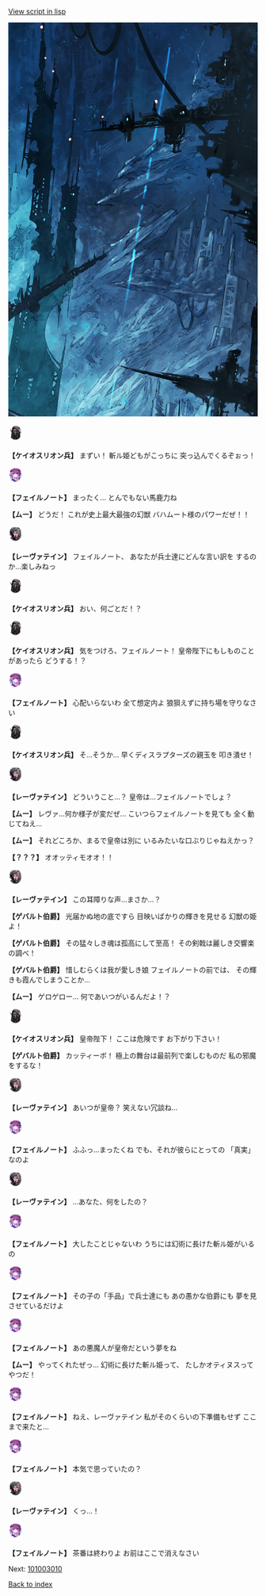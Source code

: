 [View script in lisp](../scripts/101002060.txt)

![underground_world_1.png](../images/backgrounds/underground_world_1.png)

<img src="../images/units/3820001.png" alt="3820001.png" height="34"/>

**【ケイオスリオン兵】**
まずい！
斬ル姫どもがこっちに
突っ込んでくるぞぉっ！

<img src="../images/units/3401911.png" alt="3401911.png" height="34"/>

**【フェイルノート】**
まったく…
とんでもない馬鹿力ね

**【ムー】**
どうだ！
これが史上最大最強の幻獣
バハムート様のパワーだぜ！！

<img src="../images/units/3100211.png" alt="3100211.png" height="34"/>

**【レーヴァテイン】**
フェイルノート、
あなたが兵士達にどんな言い訳を
するのか…楽しみねっ

<img src="../images/units/3820001.png" alt="3820001.png" height="34"/>

**【ケイオスリオン兵】**
おい、何ごとだ！？

<img src="../images/units/3820001.png" alt="3820001.png" height="34"/>

**【ケイオスリオン兵】**
気をつけろ、フェイルノート！
皇帝陛下にもしものことがあったら
どうする！？

<img src="../images/units/3401911.png" alt="3401911.png" height="34"/>

**【フェイルノート】**
心配いらないわ
全て想定内よ
狼狽えずに持ち場を守りなさい

<img src="../images/units/3820001.png" alt="3820001.png" height="34"/>

**【ケイオスリオン兵】**
そ…そうか…
早くディスラプターズの親玉を
叩き潰せ！

<img src="../images/units/3100211.png" alt="3100211.png" height="34"/>

**【レーヴァテイン】**
どういうこと…？
皇帝は…フェイルノートでしょ？

**【ムー】**
レヴァ…何か様子が変だぜ…
こいつらフェイルノートを見ても
全く動じてねえ…

**【ムー】**
それどころか、まるで皇帝は別に
いるみたいな口ぶりじゃねえかっ？

**【？？？】**
オオッティモオオ！！

<img src="../images/units/3100211.png" alt="3100211.png" height="34"/>

**【レーヴァテイン】**
この耳障りな声…まさか…？

**【ゲバルト伯爵】**
光届かぬ地の底ですら
目映いばかりの輝きを見せる
幻獣の姫よ！

**【ゲバルト伯爵】**
その猛々しき魂は孤高にして至高！
その剣戟は麗しき交響楽の調べ！

**【ゲバルト伯爵】**
惜しむらくは我が愛しき娘
フェイルノートの前では、
その輝きも霞んでしまうことか…

**【ムー】**
ゲロゲロー…
何であいつがいるんだよ！？

<img src="../images/units/3820001.png" alt="3820001.png" height="34"/>

**【ケイオスリオン兵】**
皇帝陛下！
ここは危険です
お下がり下さい！

**【ゲバルト伯爵】**
カッティーボ！
極上の舞台は最前列で楽しむものだ
私の邪魔をするな！

<img src="../images/units/3100211.png" alt="3100211.png" height="34"/>

**【レーヴァテイン】**
あいつが皇帝？
笑えない冗談ね…

<img src="../images/units/3401911.png" alt="3401911.png" height="34"/>

**【フェイルノート】**
ふふっ…まったくね
でも、それが彼らにとっての
「真実」なのよ

<img src="../images/units/3100211.png" alt="3100211.png" height="34"/>

**【レーヴァテイン】**
…あなた、何をしたの？

<img src="../images/units/3401911.png" alt="3401911.png" height="34"/>

**【フェイルノート】**
大したことじゃないわ
うちには幻術に長けた斬ル姫がいるの

<img src="../images/units/3401911.png" alt="3401911.png" height="34"/>

**【フェイルノート】**
その子の「手品」で兵士達にも
あの愚かな伯爵にも
夢を見させているだけよ

<img src="../images/units/3401911.png" alt="3401911.png" height="34"/>

**【フェイルノート】**
あの悪魔人が皇帝だという夢をね

**【ムー】**
やってくれたぜっ…
幻術に長けた斬ル姫って、
たしかオティヌスってやつだ！

<img src="../images/units/3401911.png" alt="3401911.png" height="34"/>

**【フェイルノート】**
ねえ、レーヴァテイン
私がそのくらいの下準備もせず
ここまで来たと…

<img src="../images/units/3401911.png" alt="3401911.png" height="34"/>

**【フェイルノート】**
本気で思っていたの？

<img src="../images/units/3100211.png" alt="3100211.png" height="34"/>

**【レーヴァテイン】**
くっ…！

<img src="../images/units/3401911.png" alt="3401911.png" height="34"/>

**【フェイルノート】**
茶番は終わりよ
お前はここで消えなさい

Next: [101003010](101003010.md)

[Back to index](index.md)
